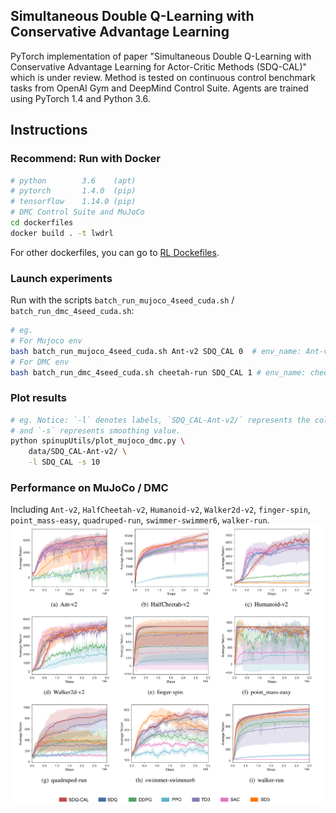 ## Simultaneous Double Q-Learning with Conservative Advantage Learning

PyTorch implementation of paper "Simultaneous Double Q-Learning with Conservative Advantage Learning for Actor-Critic Methods (SDQ-CAL)" which is under review.
Method is tested on continuous control benchmark tasks from OpenAI
Gym and DeepMind Control Suite. Agents are trained using PyTorch 1.4 and Python 3.6.

## Instructions
### Recommend: Run with Docker
```bash
# python        3.6    (apt)
# pytorch       1.4.0  (pip)
# tensorflow    1.14.0 (pip)
# DMC Control Suite and MuJoCo
cd dockerfiles
docker build . -t lwdrl
```
For other dockerfiles, you can go to [RL Dockefiles](https://github.com/LQNew/Dockerfiles).

### Launch experiments
Run with the scripts `batch_run_mujoco_4seed_cuda.sh` / `batch_run_dmc_4seed_cuda.sh`:
```bash
# eg.
# For Mujoco env
bash batch_run_mujoco_4seed_cuda.sh Ant-v2 SDQ_CAL 0  # env_name: Ant-v2, algorithm: SDQ_CAL, CUDA_Num : 0
# For DMC env
bash batch_run_dmc_4seed_cuda.sh cheetah-run SDQ_CAL 1 # env_name: cheetah-run, algorithm: SDQ_CAL, CUDA_Num : 1
```

### Plot results
```bash
# eg. Notice: `-l` denotes labels, `SDQ_CAL-Ant-v2/` represents the collecting dataset, 
# and `-s` represents smoothing value.
python spinupUtils/plot_mujoco_dmc.py \
    data/SDQ_CAL-Ant-v2/ \
    -l SDQ_CAL -s 10
```

### Performance on MuJoCo / DMC
Including `Ant-v2`, `HalfCheetah-v2`, `Humanoid-v2`, `Walker2d-v2`, `finger-spin`, `point_mass-easy`, `quadruped-run`, `swimmer-swimmer6`, `walker-run`.
<img src="learning_curves/SDQ-CAL_results.png" width="1000px" align="middle"/>
<br>